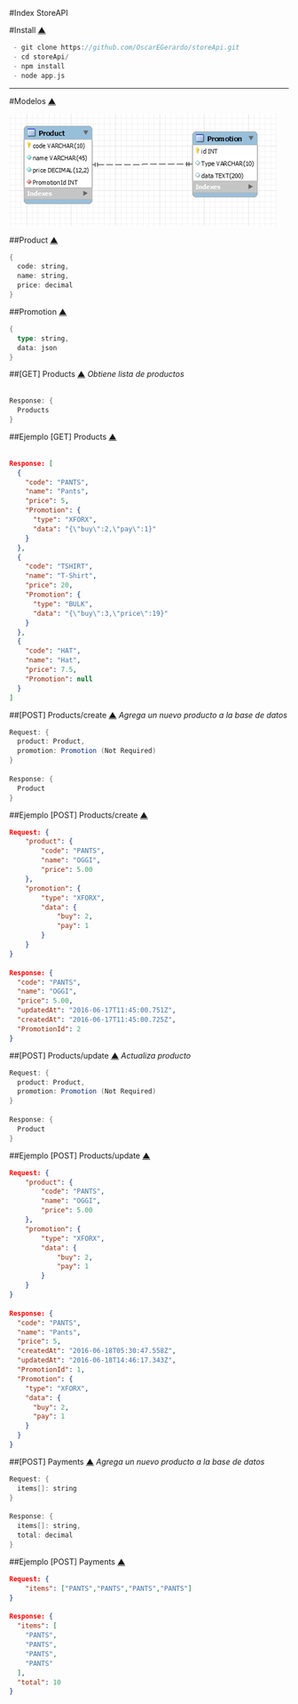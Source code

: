#Index
StoreAPI

#Install [▲](#index)
```scala
 - git clone https://github.com/OscarEGerardo/storeApi.git
 - cd storeApi/
 - npm install
 - node app.js
```



---
#Modelos [▲](#index)

![BD](https://raw.githubusercontent.com/OscarEGerardo/storeApi/master/docs/BD.PNG)

##Product [▲](#index)
```scala
{
  code: string,
  name: string,
  price: decimal
}
```

##Promotion [▲](#index)
```scala
{
  type: string,
  data: json
}
```

##[GET] Products [▲](#index)
*Obtiene lista de productos*
```scala

Response: {
  Products
}
```

##Ejemplo [GET] Products [▲](#index)
```json

Response: [
  {
    "code": "PANTS",
    "name": "Pants",
    "price": 5,
    "Promotion": {
      "type": "XFORX",
      "data": "{\"buy\":2,\"pay\":1}"
    }
  },
  {
    "code": "TSHIRT",
    "name": "T-Shirt",
    "price": 20,
    "Promotion": {
      "type": "BULK",
      "data": "{\"buy\":3,\"price\":19}"
    }
  },
  {
    "code": "HAT",
    "name": "Hat",
    "price": 7.5,
    "Promotion": null
  }
]
```

##[POST] Products/create [▲](#index)
*Agrega un nuevo producto a la base de datos*

```scala
Request: {
  product: Product,
  promotion: Promotion (Not Required)
}

Response: {
  Product
}
```

##Ejemplo [POST] Products/create [▲](#index)
```json
Request: {
    "product": {
        "code": "PANTS",
        "name": "OGGI",
        "price": 5.00
    },
    "promotion": {
        "type": "XFORX",
        "data": {
            "buy": 2,
            "pay": 1
        }
    }
}

Response: {
  "code": "PANTS",
  "name": "OGGI",
  "price": 5.00,
  "updatedAt": "2016-06-17T11:45:00.751Z",
  "createdAt": "2016-06-17T11:45:00.725Z",
  "PromotionId": 2
}
```

##[POST] Products/update [▲](#index)
*Actualiza producto*
```scala
Request: {
  product: Product,
  promotion: Promotion (Not Required)
}

Response: {
  Product
}
```

##Ejemplo [POST] Products/update [▲](#index)
```json
Request: {
    "product": {
        "code": "PANTS",
        "name": "OGGI",
        "price": 5.00
    },
    "promotion": {
        "type": "XFORX",
        "data": {
            "buy": 2,
            "pay": 1
        }
    }
}

Response: {
  "code": "PANTS",
  "name": "Pants",
  "price": 5,
  "createdAt": "2016-06-18T05:30:47.558Z",
  "updatedAt": "2016-06-18T14:46:17.343Z",
  "PromotionId": 1,
  "Promotion": {
    "type": "XFORX",
    "data": {
      "buy": 2,
      "pay": 1
    }
  }
}
```

##[POST] Payments [▲](#index)
*Agrega un nuevo producto a la base de datos*

```scala
Request: {
  items[]: string
}

Response: {
  items[]: string,
  total: decimal
}
```

##Ejemplo [POST] Payments [▲](#index)
```json
Request: {
    "items": ["PANTS","PANTS","PANTS","PANTS"]
}

Response: {
  "items": [
    "PANTS",
    "PANTS",
    "PANTS",
    "PANTS"
  ],
  "total": 10
}
```